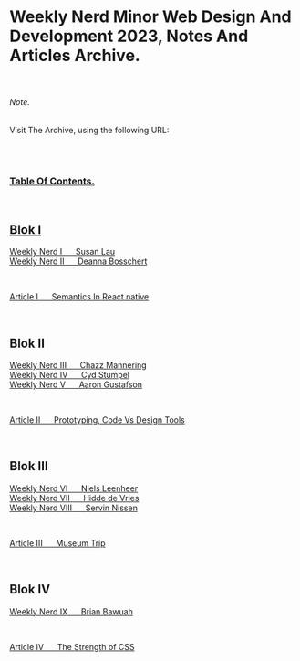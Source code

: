 # Weekly Nerd Minor Web Design And Development 2023, Notes And Articles Archive.

<br>

###### Note.
Visit The Archive, using the following URL: <a href="https://github.com/Marengd/Minor_Web_Weekly_Nerd_22_23/wiki">

<br>
<br>

### Table Of Contents.

<br>

## Blok I

[Weekly Nerd I  &nbsp;&nbsp;&nbsp;&nbsp; Susan Lau](https://github.com/Marengd/Minor_Web_Weekly_Nerd_22_23/wiki/Weekly-Nerd-I) <br>
[Weekly Nerd II &nbsp;&nbsp;&nbsp;&nbsp; Deanna Bosschert](https://github.com/Marengd/Minor_Web_Weekly_Nerd_22_23/wiki/Weekly-Nerd-II) <br>

<br>

[Article I &nbsp;&nbsp;&nbsp;&nbsp; Semantics In React native](https://github.com/Marengd/Minor_Web_Weekly_Nerd_22_23/wiki/Article-I) <br>

<br>

## Blok II
[Weekly Nerd III &nbsp;&nbsp;&nbsp;&nbsp; Chazz Mannering](https://github.com/Marengd/Minor_Web_Weekly_Nerd_22_23/wiki/Weekly-Nerd-III) <br>
[Weekly Nerd IV &nbsp;&nbsp;&nbsp;&nbsp; Cyd Stumpel](https://github.com/Marengd/Minor_Web_Weekly_Nerd_22_23/wiki/Weekly-Nerd-IV) <br>
[Weekly Nerd V &nbsp;&nbsp;&nbsp;&nbsp; Aaron Gustafson](https://github.com/Marengd/Minor_Web_Weekly_Nerd_22_23/wiki/Weekly-Nerd-V) <br>

<br>

[Article II &nbsp;&nbsp;&nbsp;&nbsp; Prototyping, Code Vs Design Tools](https://github.com/Marengd/Minor_Web_Weekly_Nerd_22_23/wiki/Article-II) <br>

<br>

## Blok III
[Weekly Nerd VI &nbsp;&nbsp;&nbsp;&nbsp; Niels Leenheer](https://github.com/Marengd/Minor_Web_Weekly_Nerd_22_23/wiki/Weekly-Nerd-VI) <br>
[Weekly Nerd VII &nbsp;&nbsp;&nbsp;&nbsp; Hidde de Vries](https://github.com/Marengd/Minor_Web_Weekly_Nerd_22_23/wiki/Weekly-Nerd-VII) <br>
[Weekly Nerd VIII &nbsp;&nbsp;&nbsp;&nbsp; Servin Nissen](https://github.com/Marengd/Minor_Web_Weekly_Nerd_22_23/wiki/Weekly-Nerd-VIII) <br>

<br>

[Article III &nbsp;&nbsp;&nbsp;&nbsp; Museum Trip](https://github.com/Marengd/Minor_Web_Weekly_Nerd_22_23/wiki/Article-III) <br>

<br>

## Blok IV
[Weekly Nerd IX &nbsp;&nbsp;&nbsp;&nbsp; Brian Bawuah](https://github.com/Marengd/Minor_Web_Weekly_Nerd_22_23/wiki/Weekly-Nerd-IX) <br>

<br>

[Article IV &nbsp;&nbsp;&nbsp;&nbsp; The Strength of CSS](https://github.com/Marengd/Minor_Web_Weekly_Nerd_22_23/wiki/Article-IV) <br>


